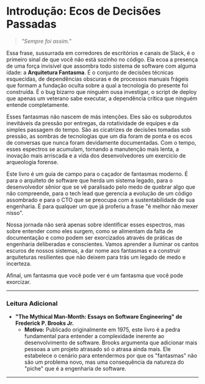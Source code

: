 # Introdução: Ecos de Decisões Passadas

> *"Sempre foi assim."*

Essa frase, sussurrada em corredores de escritórios e canais de Slack, é o primeiro sinal de que você não está sozinho no código. Ela ecoa a presença de uma força invisível que assombra todo sistema de software com alguma idade: a **Arquitetura Fantasma**. É o conjunto de decisões técnicas esquecidas, de dependências obscuras e de processos manuais frágeis que formam a fundação oculta sobre a qual a tecnologia do presente foi construída. É o bug bizarro que ninguém ousa investigar, o script de deploy que apenas um veterano sabe executar, a dependência crítica que ninguém entende completamente.

Esses fantasmas não nascem de más intenções. Eles são os subprodutos inevitáveis da pressão por entregas, da rotatividade de equipes e da simples passagem do tempo. São as cicatrizes de decisões tomadas sob pressão, as sombras de tecnologias que um dia foram de ponta e os ecos de conversas que nunca foram devidamente documentadas. Com o tempo, esses espectros se acumulam, tornando a manutenção mais lenta, a inovação mais arriscada e a vida dos desenvolvedores um exercício de arqueologia forense.

Este livro é um guia de campo para o caçador de fantasmas moderno. É para o arquiteto de software que herda um sistema legado, para o desenvolvedor sênior que se vê paralisado pelo medo de quebrar algo que não compreende, para o tech lead que gerencia a evolução de um código assombrado e para o CTO que se preocupa com a sustentabilidade de sua engenharia. É para qualquer um que já proferiu a frase "é melhor não mexer nisso".

Nossa jornada não será apenas sobre identificar esses espectros, mas sobre entender como eles surgem, como se alimentam da falta de documentação e como podem ser exorcizados através de práticas de engenharia deliberadas e conscientes. Vamos aprender a iluminar os cantos escuros de nossos sistemas, a dar nome aos fantasmas e a construir arquiteturas resilientes que não deixem para trás um legado de medo e incerteza.

Afinal, um fantasma que você pode ver é um fantasma que você pode exorcizar.

---

### Leitura Adicional

-   **"The Mythical Man-Month: Essays on Software Engineering" de Frederick P. Brooks Jr.**
    -   **Motivo:** Publicado originalmente em 1975, este livro é a pedra fundamental para entender a complexidade inerente ao desenvolvimento de software. Brooks argumenta que adicionar mais pessoas a um projeto atrasado só o atrasa ainda mais. Ele estabelece o cenário para entendermos por que os "fantasmas" não são um problema novo, mas uma consequência da natureza do "piche" que é a engenharia de software.

---
